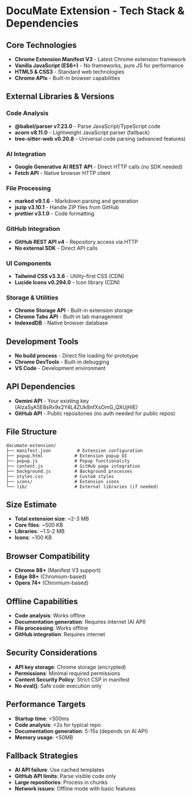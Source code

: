 # DocuMate Extension - Tech Stack & Dependencies

## Core Technologies
- **Chrome Extension Manifest V3** - Latest Chrome extension framework
- **Vanilla JavaScript (ES6+)** - No frameworks, pure JS for performance
- **HTML5 & CSS3** - Standard web technologies
- **Chrome APIs** - Built-in browser capabilities

## External Libraries & Versions

### Code Analysis
- **@babel/parser v7.23.0** - Parse JavaScript/TypeScript code
- **acorn v8.11.0** - Lightweight JavaScript parser (fallback)
- **tree-sitter-web v0.20.8** - Universal code parsing (advanced features)

### AI Integration
- **Google Generative AI REST API** - Direct HTTP calls (no SDK needed)
- **Fetch API** - Native browser HTTP client

### File Processing
- **marked v9.1.6** - Markdown parsing and generation
- **jszip v3.10.1** - Handle ZIP files from GitHub
- **prettier v3.1.0** - Code formatting

### GitHub Integration
- **GitHub REST API v4** - Repository access via HTTP
- **No external SDK** - Direct API calls

### UI Components
- **Tailwind CSS v3.3.6** - Utility-first CSS (CDN)
- **Lucide Icons v0.294.0** - Icon library (CDN)

### Storage & Utilities
- **Chrome Storage API** - Built-in extension storage
- **Chrome Tabs API** - Built-in tab management
- **IndexedDB** - Native browser database

## Development Tools
- **No build process** - Direct file loading for prototype
- **Chrome DevTools** - Built-in debugging
- **VS Code** - Development environment

## API Dependencies
- **Gemini API** - Your existing key (AIzaSyA5E8sRx9x2Y4L4ZUk8nfXsOmG_QXUjHIE)
- **GitHub API** - Public repositories (no auth needed for public repos)

## File Structure
```
documate-extension/
├── manifest.json          # Extension configuration
├── popup.html            # Extension popup UI
├── popup.js              # Popup functionality
├── content.js            # GitHub page integration
├── background.js         # Background processes
├── styles.css            # Custom styles
├── icons/                # Extension icons
└── lib/                  # External libraries (if needed)
```

## Size Estimate
- **Total extension size**: ~2-3 MB
- **Core files**: ~500 KB
- **Libraries**: ~1.5-2 MB
- **Icons**: ~100 KB

## Browser Compatibility
- **Chrome 88+** (Manifest V3 support)
- **Edge 88+** (Chromium-based)
- **Opera 74+** (Chromium-based)

## Offline Capabilities
- **Code analysis**: Works offline
- **Documentation generation**: Requires internet (AI API)
- **File processing**: Works offline
- **GitHub integration**: Requires internet

## Security Considerations
- **API key storage**: Chrome storage (encrypted)
- **Permissions**: Minimal required permissions
- **Content Security Policy**: Strict CSP in manifest
- **No eval()**: Safe code execution only

## Performance Targets
- **Startup time**: <500ms
- **Code analysis**: <2s for typical repo
- **Documentation generation**: 5-15s (depends on AI API)
- **Memory usage**: <50MB

## Fallback Strategies
- **AI API failure**: Use cached templates
- **GitHub API limits**: Parse visible code only
- **Large repositories**: Process in chunks
- **Network issues**: Offline mode with basic features